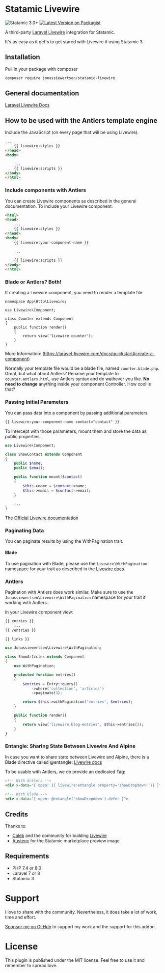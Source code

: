 # Statamic Livewire
![Statamic 3.0+](https://img.shields.io/badge/Statamic-3.0+-FF269E?style=for-the-badge&link=https://statamic.com)
[![Latest Version on Packagist](https://img.shields.io/packagist/v/jonassiewertsen/statamic-livewire.svg?style=for-the-badge)](https://packagist.org/packages/jonassiewertsen/statamic-livewire)

A third-party [Laravel Livewire](https://laravel-livewire.com/) integration for Statamic. 

It's as easy as it get's to get stared with Livewire if using Statamic 3. 

## Installation
Pull in your package with composer
```bash
composer require jonassiewertsen/statamic-livewire
```

## General documentation
[Laravel Livewire Docs](https://laravel-livewire.com/docs/quickstart)

## How to be used with the Antlers template engine

Include the JavaScript (on every page that will be using Livewire).

```html
...
    {{ livewire:styles }}
</head>
<body>

    ...
    {{ livewire:scripts }}
</body>
</html>
```

### Include components with Antlers
You can create Livewire components as described in the general documentation. To include your Livewire component:
```html
<html>
<head>
    ...
    {{ livewire:styles }}
</head>
<body>
    {{ livewire:your-component-name }}

    ...

    {{ livewire:scripts }}
</body>
</html>
```

### Blade or Antlers? Both!
If creating a Livewire component, you need to render a template file

```
namespace App\Http\Livewire;

use Livewire\Component;

class Counter extends Component
{
    public function render()
    {
        return view('livewire.counter');
    }
}
```
More Information: (https://laravel-livewire.com/docs/quickstart#create-a-component)

Normally your template file would be a blade file, named `counter.blade.php`. Great, but what about Antlers?
Rename your template to `counter.antlers.html`, use Antlers syntax and do wathever you like. **No need to change** anything inside your component Controller. How cool is that?

### Passing Initial Parameters
You can pass data into a component by passing additional parameters
```html
{{ livewire:your-component-name contact="contact" }}
```

To intercept with those parameters, mount them and store the data as public properties.

```php
use Livewire\Component;

class ShowContact extends Component
{
    public $name;
    public $email;

    public function mount($contact)
    {
        $this->name = $contact->name;
        $this->email = $contact->email;
    }

    ...
}
```

The [Official Livewire documentation](https://laravel-livewire.com/docs/rendering-components)

### Paginating Data
You can paginate results by using the WithPagination trait.

#### Blade
To use pagination with Blade, please use the `Livewire\WithPagination` namespace for your trait as described in the [Livewire docs](https://laravel-livewire.com/docs/2.x/pagination#paginating-data).

### Antlers
Pagination with Antlers does work similar. Make sure to use the `Jonassiewertsen\Livewire\WithPagination` namespace for your trait if working with Antlers. 

In your Livewire component view:
```html
{{ entries }}
    ...
{{ /entries }}

{{ links }}
```

```php
use Jonassiewertsen\Livewire\WithPagination;

class ShowArticles extends Component
{
    use WithPagination;

    protected function entries()
    {
        $entries = Entry::query()
            ->where('collection', 'articles')
            ->paginate(3);

        return $this->withPagination('entries', $entries);
    }

    public function render()
    {
        return view('livewire.blog-entries', $this->entries());
    }
}
```

### Entangle: Sharing State Between Livewire And Alpine
In case you want to share state between Livewire and Alpine, there is a Blade directive called @entangle:
[Livewire docs](https://laravel-livewire.com/docs/2.x/alpine-js#:~:text=Livewire%20has%20an%20incredibly%20powerful,other%20will%20also%20be%20changed.)

To be usable with Antlers, we do provide an dedicated Tag:
```html
<!-- With Antlers -->
<div x-data="{ open: {{ livewire:entangle property='showDropdown' }} }">
        
<!-- With Blade -->
<div x-data="{ open: @entangle('showDropdown').defer }">
```

## Credits

Thanks to:
- [Caleb](https://github.com/calebporzio) and the community for building [Livewire](https://laravel-livewire.com/)
- [Austenc](https://github.com/austenc) for the Statamic marketplace preview image

## Requirements
- PHP 7.4 or 8.0
- Laravel 7 or 8
- Statamic 3

# Support
I love to share with the community. Nevertheless, it does take a lot of work, time and effort. 

[Sponsor me on GitHub](https://github.com/sponsors/jonassiewertsen/) to support my work and the support for this addon.

# License 
This plugin is published under the MIT license. Feel free to use it and remember to spread love.

